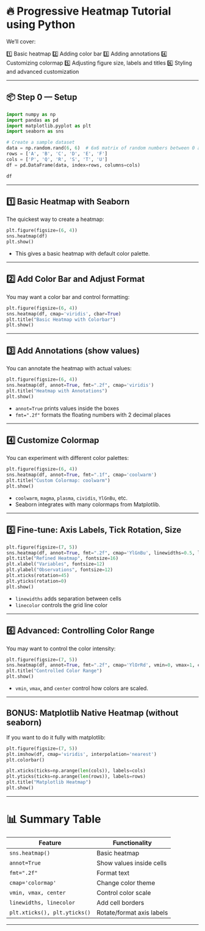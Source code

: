 # 🔥 Progressive Heatmap Tutorial using Python

We’ll cover:

1️⃣ Basic heatmap
2️⃣ Adding color bar
3️⃣ Adding annotations
4️⃣ Customizing colormap
5️⃣ Adjusting figure size, labels and titles
6️⃣ Styling and advanced customization

---

## **📦 Step 0 — Setup**

```python
import numpy as np
import pandas as pd
import matplotlib.pyplot as plt
import seaborn as sns

# Create a sample dataset
data = np.random.rand(6, 6)  # 6x6 matrix of random numbers between 0 and 1
rows = ['A', 'B', 'C', 'D', 'E', 'F']
cols = ['P', 'Q', 'R', 'S', 'T', 'U']
df = pd.DataFrame(data, index=rows, columns=cols)

df
```

---

## **1️⃣ Basic Heatmap with Seaborn**

The quickest way to create a heatmap:

```python
plt.figure(figsize=(6, 4))
sns.heatmap(df)
plt.show()
```

* This gives a basic heatmap with default color palette.

---

## **2️⃣ Add Color Bar and Adjust Format**

You may want a color bar and control formatting:

```python
plt.figure(figsize=(6, 4))
sns.heatmap(df, cmap='viridis', cbar=True)
plt.title("Basic Heatmap with Colorbar")
plt.show()
```

---

## **3️⃣ Add Annotations (show values)**

You can annotate the heatmap with actual values:

```python
plt.figure(figsize=(6, 4))
sns.heatmap(df, annot=True, fmt=".2f", cmap='viridis')
plt.title("Heatmap with Annotations")
plt.show()
```

* `annot=True` prints values inside the boxes
* `fmt=".2f"` formats the floating numbers with 2 decimal places

---

## **4️⃣ Customize Colormap**

You can experiment with different color palettes:

```python
plt.figure(figsize=(6, 4))
sns.heatmap(df, annot=True, fmt=".1f", cmap='coolwarm')
plt.title("Custom Colormap: coolwarm")
plt.show()
```

* `coolwarm`, `magma`, `plasma`, `cividis`, `YlGnBu`, etc.
* Seaborn integrates with many colormaps from Matplotlib.

---

## **5️⃣ Fine-tune: Axis Labels, Tick Rotation, Size**

```python
plt.figure(figsize=(7, 5))
sns.heatmap(df, annot=True, fmt=".2f", cmap='YlGnBu', linewidths=0.5, linecolor='white')
plt.title("Refined Heatmap", fontsize=16)
plt.xlabel("Variables", fontsize=12)
plt.ylabel("Observations", fontsize=12)
plt.xticks(rotation=45)
plt.yticks(rotation=0)
plt.show()
```

* `linewidths` adds separation between cells
* `linecolor` controls the grid line color

---

## **6️⃣ Advanced: Controlling Color Range**

You may want to control the color intensity:

```python
plt.figure(figsize=(7, 5))
sns.heatmap(df, annot=True, fmt=".2f", cmap='YlOrRd', vmin=0, vmax=1, center=0.5)
plt.title("Controlled Color Range")
plt.show()
```

* `vmin`, `vmax`, and `center` control how colors are scaled.

---

## **BONUS: Matplotlib Native Heatmap (without seaborn)**

If you want to do it fully with matplotlib:

```python
plt.figure(figsize=(7, 5))
plt.imshow(df, cmap='viridis', interpolation='nearest')
plt.colorbar()

plt.xticks(ticks=np.arange(len(cols)), labels=cols)
plt.yticks(ticks=np.arange(len(rows)), labels=rows)
plt.title("Matplotlib Heatmap")
plt.show()
```

---

# **📊 Summary Table**

| Feature                      | Functionality             |
| ---------------------------- | ------------------------- |
| `sns.heatmap()`              | Basic heatmap             |
| `annot=True`                 | Show values inside cells  |
| `fmt=".2f"`                  | Format text               |
| `cmap='colormap'`            | Change color theme        |
| `vmin, vmax, center`         | Control color scale       |
| `linewidths, linecolor`      | Add cell borders          |
| `plt.xticks(), plt.yticks()` | Rotate/format axis labels |

---

